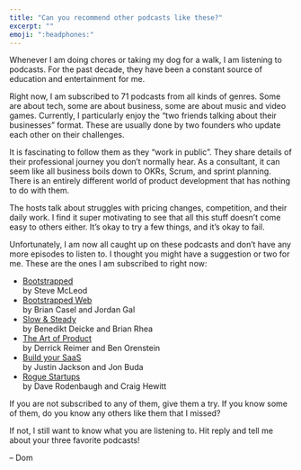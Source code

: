 ```yaml
---
title: "Can you recommend other podcasts like these?"
excerpt: ""
emoji: ":headphones:"
---
```

Whenever I am doing chores or taking my dog for a walk, I am listening to podcasts. For the past decade, they have been a constant source of education and entertainment for me.

Right now, I am subscribed to 71 podcasts from all kinds of genres. Some are about tech, some are about business, some are about music and video games. Currently, I particularly enjoy the “two friends talking about their businesses” format. These are usually done by two founders who update each other on their challenges.

It is fascinating to follow them as they “work in public”. They share details of their professional journey you don’t normally hear. As a consultant, it can seem like all business boils down to OKRs, Scrum, and sprint planning. There is an entirely different world of product development that has nothing to do with them.

The hosts talk about struggles with pricing changes, competition, and their daily work. I find it super motivating to see that all this stuff doesn’t come easy to others either. It’s okay to try a few things, and it’s okay to fail.

Unfortunately, I am now all caught up on these podcasts and don’t have any more episodes to listen to. I thought you might have a suggestion or two for me. These are the ones I am subscribed to right now:

- [Bootstrapped](https://bootstrapped.fm)  
  by Steve McLeod
- [Bootstrapped Web](http://bootstrappedweb.com)  
  by Brian Casel and Jordan Gal
- [Slow & Steady](https://www.slowandsteadypodcast.com)  
  by Benedikt Deicke and Brian Rhea
- [The Art of Product](https://artofproductpodcast.com)  
  by Derrick Reimer and Ben Orenstein
- [Build your SaaS](https://saas.transistor.fm)  
  by Justin Jackson and Jon Buda
- [Rogue Startups](https://roguestartups.com)  
  by Dave Rodenbaugh and Craig Hewitt

If you are not subscribed to any of them, give them a try. If you know some of them, do you know any others like them that I missed?

If not, I still want to know what you are listening to. Hit reply and tell me about your three favorite podcasts!

– Dom
